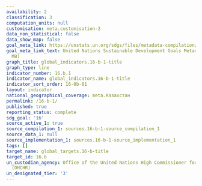 ```yaml
---
availability: 2
classification: 3
computation_units: null
customisation: meta.customisation-2
data_non_statistical: false
data_show_map: false
goal_meta_link: https://unstats.un.org/sdgs/files/metadata-compilation/Metadata-Goal-10.pdf
goal_meta_link_text: United Nations Sustainable Development Goals Metadata (PDF 4.0
  MB)
graph_title: global_indicators.16-b-1-title
graph_type: line
indicator_number: 16.b.1
indicator_name: global_indicators.16-b-1-title
indicator_sort_order: 16-0b-01
layout: indicator
national_geographical_coverage: meta.Казахстан
permalink: /16-b-1/
published: true
reporting_status: complete
sdg_goal: '16'
source_active_1: true
source_compilation_1: sources.16-b-1-source_compilation_1
source_data_1: null
source_implementation_1: sources.16-b-1-source_implementation_1
tags: []
target_name: global_targets.16-b-title
target_id: 16.b
un_custodian_agency: Office of the United Nations High Commissioner for Human Rights
  (OHCHR)
un_designated_tier: '3'
---
```

